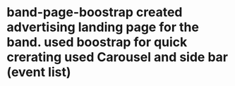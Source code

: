 # band-page-boostrap created advertising landing page for the band. used boostrap for quick crerating used Carousel and side bar (event list)
